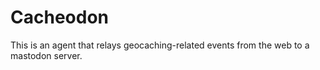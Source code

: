 # Cacheodon

This is an agent that relays geocaching-related events from the web to a mastodon server.
